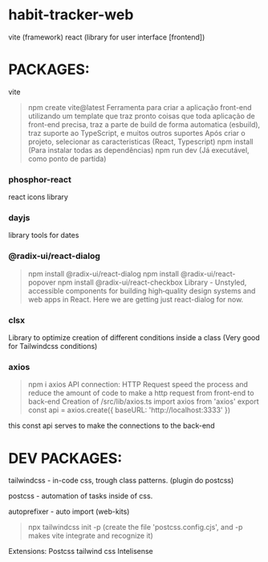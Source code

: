 # habit-tracker-web

vite (framework)
react (library for user interface [frontend])

PACKAGES:
========

vite
> npm create vite@latest 
Ferramenta para criar a aplicação front-end utilizando um template que traz pronto coisas que toda aplicação de front-end precisa, traz a parte de build de forma automatica (esbuild), traz suporte ao TypeScript, e muitos outros suportes
> Após criar o projeto, selecionar as caracteristicas (React, Typescript)
> npm install (Para instalar todas as dependências)
> npm run dev (Já executável, como ponto de partida)

### phosphor-react
react icons library

### dayjs
library tools for dates

### @radix-ui/react-dialog
>npm install @radix-ui/react-dialog
>npm install @radix-ui/react-popover
>npm install @radix-ui/react-checkbox
Library - Unstyled, accessible components for building high‑quality design systems and web apps in React. Here we are getting just react-dialog for now.

### clsx
Library to optimize creation of different conditions inside a class (Very good for Tailwindcss conditions)

### axios
> npm i axios
API connection: HTTP Request 
speed the process and reduce the amount of code to make a http request from front-end to back-end 
> Creation of /src/lib/axios.ts
import axios from 'axios'
export const api = axios.create({
    baseURL: 'http://localhost:3333'
})

this const api serves to make the connections to the back-end


DEV PACKAGES:
=========

tailwindcss - in-code css, trough class patterns. (plugin do postcss)

postcss - automation of tasks inside of css.

autoprefixer - auto import (web-kits)

>npx tailwindcss init -p (create the file 'postcss.config.cjs', and -p makes vite integrate and recognize it)


Extensions:
Postcss
tailwind css Intelisense

